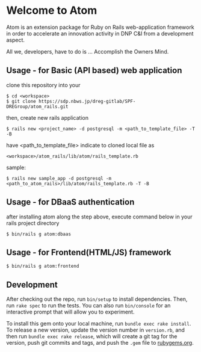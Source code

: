 # Welcome to Atom

Atom is an extension package for Ruby on Rails web-application framework in order to accelerate an innovation activity in DNP C&I from a development aspect.

All we, developers, have to do is ... Accomplish the Owners Mind.


## Usage - for Basic (API based) web application

clone this repository into your <workspace>

    $ cd <workspace>
    $ git clone https://sdp.nbws.jp/dreg-gitlab/SPF-DREGroup/atom_rails.git

then, create new rails application

    $ rails new <project_name> -d postgresql -m <path_to_template_file> -T -B

have &lt;path_to_template_file&gt; indicate to cloned local file as

    <workspace>/atom_rails/lib/atom/rails_template.rb

sample:

    $ rails new sample_app -d postgresql -m <path_to_atom_rails>/lib/atom/rails_template.rb -T -B

## Usage - for DBaaS authentication

after installing atom along the step above, execute command below in your rails project directory

    $ bin/rails g atom:dbaas 


## Usage - for Frontend(HTML/JS) framework

    $ bin/rails g atom:frontend

## Development

After checking out the repo, run `bin/setup` to install dependencies. Then, run `rake spec` to run the tests. You can also run `bin/console` for an interactive prompt that will allow you to experiment.

To install this gem onto your local machine, run `bundle exec rake install`. To release a new version, update the version number in `version.rb`, and then run `bundle exec rake release`, which will create a git tag for the version, push git commits and tags, and push the `.gem` file to [rubygems.org](https://rubygems.org).